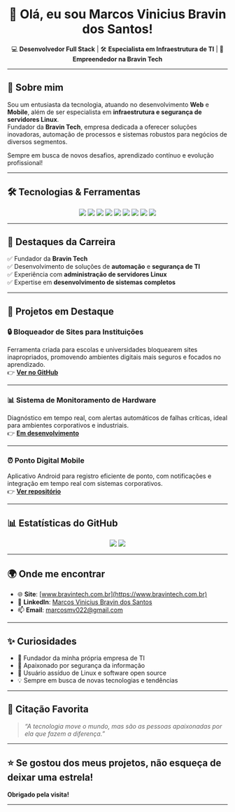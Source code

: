 <h1 align="center">👋 Olá, eu sou Marcos Vinicius Bravin dos Santos!</h1>

<p align="center">
  💻 <b>Desenvolvedor Full Stack</b> | 🛠️ <b>Especialista em Infraestrutura de TI</b> | 🚀 <b>Empreendedor na Bravin Tech</b>
</p>

<hr/>

## 🚀 Sobre mim

Sou um entusiasta da tecnologia, atuando no desenvolvimento **Web** e **Mobile**, além de ser especialista em **infraestrutura e segurança de servidores Linux**.  
Fundador da **Bravin Tech**, empresa dedicada a oferecer soluções inovadoras, automação de processos e sistemas robustos para negócios de diversos segmentos.

Sempre em busca de novos desafios, aprendizado contínuo e evolução profissional!  

---

## 🛠️ Tecnologias & Ferramentas

<p align="center">
  <img src="https://img.shields.io/badge/HTML5-E34F26?style=for-the-badge&logo=html5&logoColor=white"/>
  <img src="https://img.shields.io/badge/CSS3-1572B6?style=for-the-badge&logo=css3&logoColor=white"/>
  <img src="https://img.shields.io/badge/PHP-777BB4?style=for-the-badge&logo=php&logoColor=white"/>
  <img src="https://img.shields.io/badge/JavaScript-F7DF1E?style=for-the-badge&logo=javascript&logoColor=black"/>
  <img src="https://img.shields.io/badge/Python-3776AB?style=for-the-badge&logo=python&logoColor=white"/>
  <img src="https://img.shields.io/badge/MySQL-005C84?style=for-the-badge&logo=mysql&logoColor=white"/>
  <img src="https://img.shields.io/badge/Linux-FCC624?style=for-the-badge&logo=linux&logoColor=black"/>
  <img src="https://img.shields.io/badge/Android-3DDC84?style=for-the-badge&logo=android&logoColor=white"/>
  <img src="https://img.shields.io/badge/Git-F05032?style=for-the-badge&logo=git&logoColor=white"/>
</p>

---

## 🌟 Destaques da Carreira

✅ Fundador da **Bravin Tech**  
✅ Desenvolvimento de soluções de **automação** e **segurança de TI**  
✅ Experiência com **administração de servidores Linux**  
✅ Expertise em **desenvolvimento de sistemas completos**  

---

## 🚩 Projetos em Destaque

### 🔒 Bloqueador de Sites para Instituições  
Ferramenta criada para escolas e universidades bloquearem sites inapropriados, promovendo ambientes digitais mais seguros e focados no aprendizado.  
👉 [**Ver no GitHub**](https://github.com/MarcosBravinSite/Bloker)

---

### 📊 Sistema de Monitoramento de Hardware  
Diagnóstico em tempo real, com alertas automáticos de falhas críticas, ideal para ambientes corporativos e industriais.  
👉 [**Em desenvolvimento**](#)

---

### ⏰ Ponto Digital Mobile  
Aplicativo Android para registro eficiente de ponto, com notificações e integração em tempo real com sistemas corporativos.  
👉 [**Ver repositório**](https://github.com/MarcosBravin)

---

## 📊 Estatísticas do GitHub

<p align="center">
  <img src="https://github-readme-stats.vercel.app/api?username=MarcosBravin&show_icons=true&theme=tokyonight&hide_border=true" />
  <img src="https://github-readme-stats.vercel.app/api/top-langs/?username=MarcosBravin&layout=compact&theme=tokyonight&hide_border=true" />
</p>

---

## 🌍 Onde me encontrar

- 🌐 **Site**: [www.bravintech.com.br](https://www.bravintech.com.br)  
- 💼 **LinkedIn**: [Marcos Vinicius Bravin dos Santos](https://br.linkedin.com/in/marcos-vinicius-bravin-dos-santos-4610b8358)  
- 📫 **Email**: marcosmv022@gmail.com  

---

## ✨ Curiosidades

- 🚀 Fundador da minha própria empresa de TI  
- 🔐 Apaixonado por segurança da informação  
- 🐧 Usuário assíduo de Linux e software open source  
- 💡 Sempre em busca de novas tecnologias e tendências  

---

## 💬 Citação Favorita

> _“A tecnologia move o mundo, mas são as pessoas apaixonadas por ela que fazem a diferença.”_

---

## ⭐ Se gostou dos meus projetos, não esqueça de deixar uma estrela!  
**Obrigado pela visita!**

---

